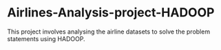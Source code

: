 # Airlines-Analysis-project-HADOOP
This project involves analysing the airline datasets to solve the problem statements using HADOOP.
